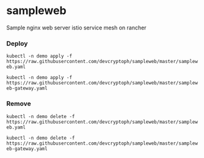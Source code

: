 # sampleweb
Sample nginx web server istio service mesh on rancher

### Deploy
`kubectl -n demo apply -f https://raw.githubusercontent.com/devcryptoph/sampleweb/master/sampleweb.yaml`

`kubectl -n demo apply -f https://raw.githubusercontent.com/devcryptoph/sampleweb/master/sampleweb-gateway.yaml`

### Remove
`kubectl -n demo delete -f https://raw.githubusercontent.com/devcryptoph/sampleweb/master/sampleweb.yaml`

`kubectl -n demo delete -f https://raw.githubusercontent.com/devcryptoph/sampleweb/master/sampleweb-gateway.yaml`
